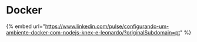 # Docker

{% embed url="https://www.linkedin.com/pulse/configurando-um-ambiente-docker-com-nodejs-knex-e-leonardo/?originalSubdomain=pt" %}
